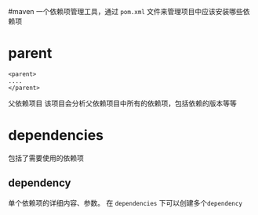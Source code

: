#maven
一个依赖项管理工具，通过 `pom.xml` 文件来管理项目中应该安装哪些依赖项

# parent
```
<parent>
....
</parent>
```
父依赖项目
该项目会分析父依赖项目中所有的依赖项，包括依赖的版本等等

# dependencies
包括了需要使用的依赖项

## dependency
单个依赖项的详细内容、参数。
在 `dependencies` 下可以创建多个`dependency`
